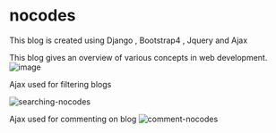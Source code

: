 

# nocodes
This blog is created using Django , Bootstrap4 , Jquery and Ajax

This blog gives an overview of various concepts in web development.
![image](https://user-images.githubusercontent.com/52347258/111073217-eea32f00-8503-11eb-8ac1-db7c926fdc38.png)






Ajax used for filtering blogs

   ![searching-nocodes](https://user-images.githubusercontent.com/52347258/111073146-9ec46800-8503-11eb-865c-0d73e8704a53.gif)

Ajax used for commenting on blog
   ![comment-nocodes](https://user-images.githubusercontent.com/52347258/111073387-7b4ded00-8504-11eb-8f74-db7640bfc9ce.gif)
